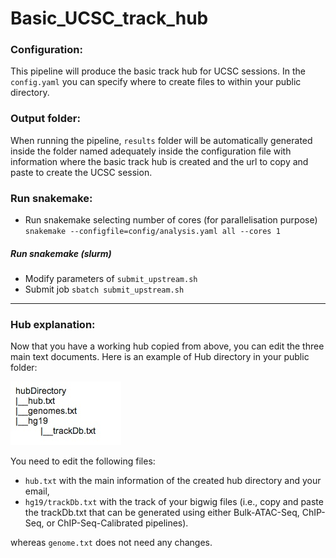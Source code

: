 # Basic_UCSC_track_hub

### Configuration:
This pipeline will produce the basic track hub for UCSC sessions. In the ```config.yaml``` you can specify where to create files to within your public directory.

### Output folder:
When running the pipeline, ```results``` folder will be automatically generated inside the folder named adequately inside the configuration file with information where the basic track hub is created and the url to copy and paste to create the UCSC session.

### Run snakemake:
- Run snakemake selecting number of cores (for parallelisation purpose) ``` snakemake --configfile=config/analysis.yaml all --cores 1```

##### Run snakemake (slurm)
- Modify parameters of ```submit_upstream.sh```
- Submit job ```sbatch submit_upstream.sh```

<hr>

### Hub explanation:
Now that you have a working hub copied from above, you can edit the three main text documents. Here is an example of Hub directory in your public folder:

<img
  src="images/hubDirectoryImage.jpeg"
  alt="Alt text"
  title="Optional title"
  style="display: inline-block; margin: 0 auto; max-width: 300px">
  
You need to edit the following files:
- ```hub.txt``` with the main information of the created hub directory and your email,
- ```hg19/trackDb.txt``` with the track of your bigwig files (i.e., copy and paste the trackDb.txt that can be generated using either Bulk-ATAC-Seq, ChIP-Seq, or ChIP-Seq-Calibrated pipelines).

whereas ```genome.txt``` does not need any changes.
